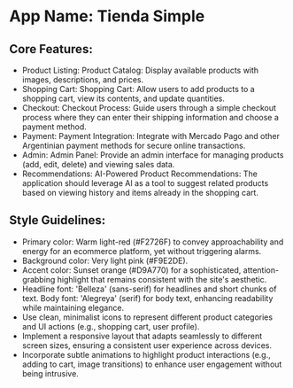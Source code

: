 # **App Name**: Tienda Simple

## Core Features:

- Product Listing: Product Catalog: Display available products with images, descriptions, and prices.
- Shopping Cart: Shopping Cart: Allow users to add products to a shopping cart, view its contents, and update quantities.
- Checkout: Checkout Process: Guide users through a simple checkout process where they can enter their shipping information and choose a payment method.
- Payment: Payment Integration: Integrate with Mercado Pago and other Argentinian payment methods for secure online transactions.
- Admin: Admin Panel: Provide an admin interface for managing products (add, edit, delete) and viewing sales data.
- Recommendations: AI-Powered Product Recommendations: The application should leverage AI as a tool to suggest related products based on viewing history and items already in the shopping cart.

## Style Guidelines:

- Primary color: Warm light-red (#F2726F) to convey approachability and energy for an ecommerce platform, yet without triggering alarms.
- Background color: Very light pink (#F9E2DE).
- Accent color: Sunset orange (#D9A770) for a sophisticated, attention-grabbing highlight that remains consistent with the site's aesthetic.
- Headline font: 'Belleza' (sans-serif) for headlines and short chunks of text. Body font: 'Alegreya' (serif) for body text, enhancing readability while maintaining elegance.
- Use clean, minimalist icons to represent different product categories and UI actions (e.g., shopping cart, user profile).
- Implement a responsive layout that adapts seamlessly to different screen sizes, ensuring a consistent user experience across devices.
- Incorporate subtle animations to highlight product interactions (e.g., adding to cart, image transitions) to enhance user engagement without being intrusive.